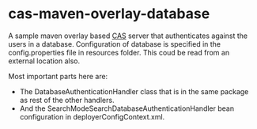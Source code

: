 # cas-maven-overlay-database
A sample maven overlay based [CAS](http://jasig.github.io/cas/4.1.x/index.html) server that authenticates against the users in a database. Configuration of database is specified in the config.properties file in resources folder. This coud be read from an external location also.

Most important parts here are:
- The DatabaseAuthenticationHandler class that is in the same package as rest of the other handlers.
- And the SearchModeSearchDatabaseAuthenticationHandler bean configuration in deployerConfigContext.xml.
